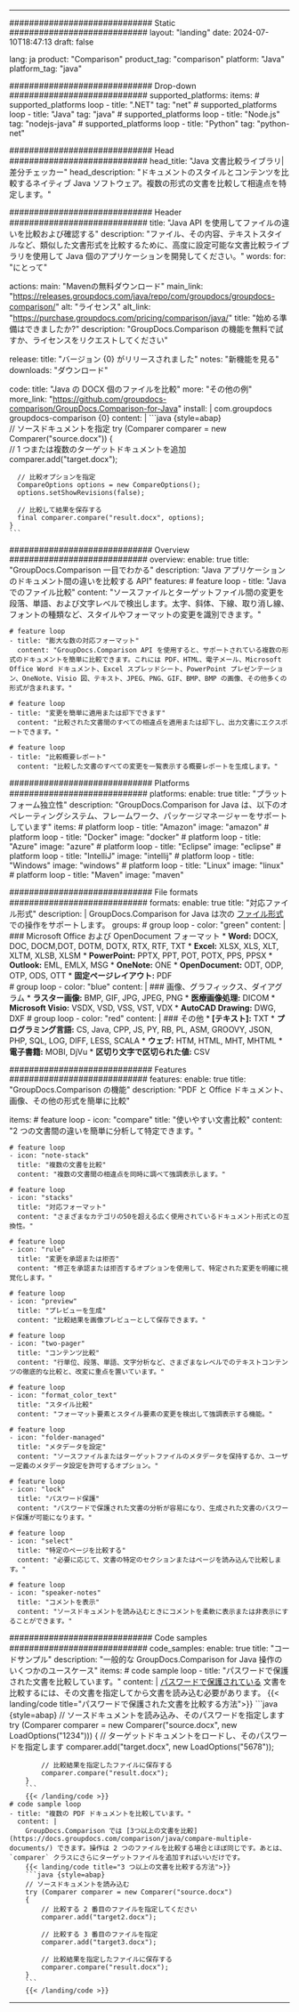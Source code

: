 
---
############################# Static ############################
layout: "landing"
date: 2024-07-10T18:47:13
draft: false

lang: ja
product: "Comparison"
product_tag: "comparison"
platform: "Java"
platform_tag: "java"

############################# Drop-down ############################
supported_platforms:
  items:
    # supported_platforms loop
    - title: ".NET"
      tag: "net"
    # supported_platforms loop
    - title: "Java"
      tag: "java"
    # supported_platforms loop
    - title: "Node.js"
      tag: "nodejs-java"
    # supported_platforms loop
    - title: "Python"
      tag: "python-net"

############################# Head ############################
head_title: "Java 文書比較ライブラリ| 差分チェッカー"
head_description: "ドキュメントのスタイルとコンテンツを比較するネイティブ Java ソフトウェア。複数の形式の文書を比較して相違点を特定します。"

############################# Header ############################
title: "Java API を使用してファイルの違いを比較および確認する"
description: "ファイル、その内容、テキストスタイルなど、類似した文書形式を比較するために、高度に設定可能な文書比較ライブラリを使用して Java 個のアプリケーションを開発してください。"
words:
  for: "にとって"

actions:
  main: "Mavenの無料ダウンロード"
  main_link: "https://releases.groupdocs.com/java/repo/com/groupdocs/groupdocs-comparison/"
  alt: "ライセンス"
  alt_link: "https://purchase.groupdocs.com/pricing/comparison/java/"
  title: "始める準備はできましたか?"
  description: "GroupDocs.Comparison の機能を無料で試すか、ライセンスをリクエストしてください"

release:
  title: "バージョン {0} がリリースされました"
  notes: "新機能を見る"
  downloads: "ダウンロード"

code:
  title: "Java の DOCX 個のファイルを比較"
  more: "その他の例"
  more_link: "https://github.com/groupdocs-comparison/GroupDocs.Comparison-for-Java"
  install: |
    <dependency>
      <groupId>com.groupdocs</groupId>
      <artifactId>groupdocs-comparison</artifactId>
      <version>{0}</version>
    </dependency>
  content: |
    ```java {style=abap}  
    // ソースドキュメントを指定
    try (Comparer comparer = new Comparer("source.docx"))
    {    
      // 1 つまたは複数のターゲットドキュメントを追加
      comparer.add("target.docx");

      // 比較オプションを指定
      CompareOptions options = new CompareOptions();
      options.setShowRevisions(false);

      // 比較して結果を保存する
      final comparer.compare("result.docx", options);
    }    
    ```

############################# Overview ############################
overview:
  enable: true
  title: "GroupDocs.Comparison 一目でわかる"
  description: "Java アプリケーションのドキュメント間の違いを比較する API"
  features:
    # feature loop
    - title: "Java でのファイル比較"
      content: "ソースファイルとターゲットファイル間の変更を段落、単語、および文字レベルで検出します。太字、斜体、下線、取り消し線、フォントの種類など、スタイルやフォーマットの変更を識別できます。"

    # feature loop
    - title: "膨大な数の対応フォーマット"
      content: "GroupDocs.Comparison API を使用すると、サポートされている複数の形式のドキュメントを簡単に比較できます。これには PDF、HTML、電子メール、Microsoft Office Word ドキュメント、Excel スプレッドシート、PowerPoint プレゼンテーション、OneNote、Visio 図、テキスト、JPEG、PNG、GIF、BMP、BMP の画像、その他多くの形式が含まれます。"

    # feature loop
    - title: "変更を簡単に適用または却下できます"
      content: "比較された文書間のすべての相違点を適用または却下し、出力文書にエクスポートできます。"

    # feature loop
    - title: "比較概要レポート"
      content: "比較した文書のすべての変更を一覧表示する概要レポートを生成します。"

############################# Platforms ############################
platforms:
  enable: true
  title: "プラットフォーム独立性"
  description: "GroupDocs.Comparison for Java は、以下のオペレーティングシステム、フレームワーク、パッケージマネージャーをサポートしています"
  items:
    # platform loop
    - title: "Amazon"
      image: "amazon"
    # platform loop
    - title: "Docker"
      image: "docker"
    # platform loop
    - title: "Azure"
      image: "azure"
    # platform loop
    - title: "Eclipse"
      image: "eclipse"
    # platform loop
    - title: "IntelliJ"
      image: "intellij"
    # platform loop
    - title: "Windows"
      image: "windows"
    # platform loop
    - title: "Linux"
      image: "linux"
    # platform loop
    - title: "Maven"
      image: "maven"

############################# File formats ############################
formats:
  enable: true
  title: "対応ファイル形式"
  description: |
    GroupDocs.Comparison for Java は次の [ファイル形式](https://docs.groupdocs.com/comparison/java/supported-document-formats/) での操作をサポートします。
  groups:
    # group loop
    - color: "green"
      content: |
        ### Microsoft Office および OpenDocument フォーマット
        * **Word:** DOCX, DOC, DOCM,DOT, DOTM, DOTX, RTX, RTF, TXT
        * **Excel:** XLSX, XLS, XLT, XLTM, XLSB, XLSM
        * **PowerPoint:** PPTX, PPT, POT, POTX, PPS, PPSX
        * **Outlook:** EML, EMLX, MSG
        * **OneNote:** ONE
        * **OpenDocument:** ODT, ODP, OTP, ODS, OTT
        * **固定ページレイアウト:** PDF        
    # group loop
    - color: "blue"
      content: |
        ### 画像、グラフィックス、ダイアグラム
        * **ラスター画像:** BMP, GIF, JPG, JPEG, PNG
        * **医療画像処理:** DICOM
        * **Microsoft Visio:** VSDX, VSD, VSS, VST, VDX
        * **AutoCAD Drawing:** DWG, DXF
      # group loop
    - color: "red"
      content: |
        ### その他
        * **[テキスト]:** TXT
        * **プログラミング言語:** CS, Java, CPP, JS, PY, RB, PL, ASM, GROOVY, JSON, PHP, SQL, LOG, DIFF, LESS, SCALA
        * **ウェブ:** HTM, HTML, MHT, MHTML
        * **電子書籍:** MOBI, DjVu
        * **区切り文字で区切られた値:** CSV

############################# Features ############################
features:
  enable: true
  title: "GroupDocs.Comparison の機能"
  description: "PDF と Office ドキュメント、画像、その他の形式を簡単に比較"

  items:
    # feature loop
    - icon: "compare"
      title: "使いやすい文書比較"
      content: "2 つの文書間の違いを簡単に分析して特定できます。"

    # feature loop
    - icon: "note-stack"
      title: "複数の文書を比較"
      content: "複数の文書間の相違点を同時に調べて強調表示します。"

    # feature loop
    - icon: "stacks"
      title: "対応フォーマット"
      content: "さまざまなカテゴリの50を超える広く使用されているドキュメント形式との互換性。"

    # feature loop
    - icon: "rule"
      title: "変更を承認または拒否"
      content: "修正を承認または拒否するオプションを使用して、特定された変更を明確に視覚化します。"

    # feature loop
    - icon: "preview"
      title: "プレビューを生成"
      content: "比較結果を画像プレビューとして保存できます。"

    # feature loop
    - icon: "two-pager"
      title: "コンテンツ比較"
      content: "行単位、段落、単語、文字分析など、さまざまなレベルでのテキストコンテンツの徹底的な比較と、改変に重点を置いています。"

    # feature loop
    - icon: "format_color_text"
      title: "スタイル比較"
      content: "フォーマット要素とスタイル要素の変更を検出して強調表示する機能。"

    # feature loop
    - icon: "folder-managed"
      title: "メタデータを設定"
      content: "ソースファイルまたはターゲットファイルのメタデータを保持するか、ユーザー定義のメタデータ設定を許可するオプション。"

    # feature loop
    - icon: "lock"
      title: "パスワード保護"
      content: "パスワードで保護された文書の分析が容易になり、生成された文書のパスワード保護が可能になります。"

    # feature loop
    - icon: "select"
      title: "特定のページを比較する"
      content: "必要に応じて、文書の特定のセクションまたはページを読み込んで比較します。"

    # feature loop
    - icon: "speaker-notes"
      title: "コメントを表示"
      content: "ソースドキュメントを読み込むときにコメントを柔軟に表示または非表示にすることができます。"

############################# Code samples ############################
code_samples:
  enable: true
  title: "コードサンプル"
  description: "一般的な GroupDocs.Comparison for Java 操作のいくつかのユースケース"
  items:
    # code sample loop
    - title: "パスワードで保護された文書を比較しています。"
      content: |
        [パスワードで保護されている](https://docs.groupdocs.com/comparison/java/load-password-protected-documents/) 文書を比較するには、その文書を指定してから文書を読み込む必要があります。
        {{< landing/code title="パスワードで保護された文書を比較する方法">}}
        ```java {style=abap}
        // ソースドキュメントを読み込み、そのパスワードを指定します
        try (Comparer comparer = new Comparer("source.docx", new LoadOptions("1234")))
        {
            // ターゲットドキュメントをロードし、そのパスワードを指定します
            comparer.add("target.docx", new LoadOptions("5678"));
        
            // 比較結果を指定したファイルに保存する
            comparer.compare("result.docx");
        }
        ```
        {{< /landing/code >}}
    # code sample loop
    - title: "複数の PDF ドキュメントを比較しています。"
      content: |
        GroupDocs.Comparison では [3つ以上の文書を比較](https://docs.groupdocs.com/comparison/java/compare-multiple-documents/) できます。操作は 2 つのファイルを比較する場合とほぼ同じです。あとは、`comparer` クラスにさらにターゲットファイルを追加すればいいだけです。
        {{< landing/code title="3 つ以上の文書を比較する方法">}}
        ```java {style=abap}   
        // ソースドキュメントを読み込む
        try (Comparer comparer = new Comparer("source.docx") 
        {
            // 比較する 2 番目のファイルを指定してください
            comparer.add("target2.docx");

            // 比較する 3 番目のファイルを指定
            comparer.add("target3.docx");

            // 比較結果を指定したファイルに保存する
            comparer.compare("result.docx");
        }
        ```
        {{< /landing/code >}}

---

